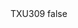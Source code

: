 <?xml version="1.0" encoding="UTF-8"?>
<CustomMetadata xmlns="http://soap.sforce.com/2006/04/metadata">
    <label>TXU309</label>
    <protected>false</protected>
</CustomMetadata>
